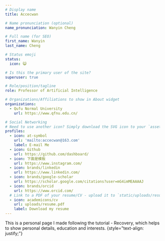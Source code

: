 ```yaml
---
# Display name
title: Accecwan

# Name pronunciation (optional)
name_pronunciation: Wanyin Cheng

# Full name (for SEO)
first_name: Wanyin
last_name: Cheng

# Status emoji
status:
  icon: 😺

# Is this the primary user of the site?
superuser: true

# Role/position/tagline
role: Professor of Artificial Intelligence

# Organizations/Affiliations to show in About widget
organizations:
  - Qufu Normal University
    url: https://www.qfnu.edu.cn/

# Social Networking
# Need to use another icon? Simply download the SVG icon to your `assets/media/icons/` folder.
profiles:
  - icon: at-symbol
    url: 'mailto:accecwan@163.com'
    label: E-mail Me
  - icon: Github
    url: https://github.com/dashboard/
  - icon: 下面是模板
    url: https://www.instagram.com/
  - icon: brands/linkedin
    url: https://www.linkedin.com/
  - icon: brands/google-scholar
    url: https://scholar.google.com/citations?user=mG4imMEAAAAJ
  - icon: brands/orcid
    url: https://www.orcid.com/
  # Link to a PDF of your resume/CV - upload it to `static/uploads/resume.pdf`
  - icon: academicons/cv
    url: uploads/resume.pdf
    label: Download my resume
---
```


This is a personal page I made following the tutorial - Recovery, which helps to show personal details, education and interests.
{style="text-align: justify;"}
